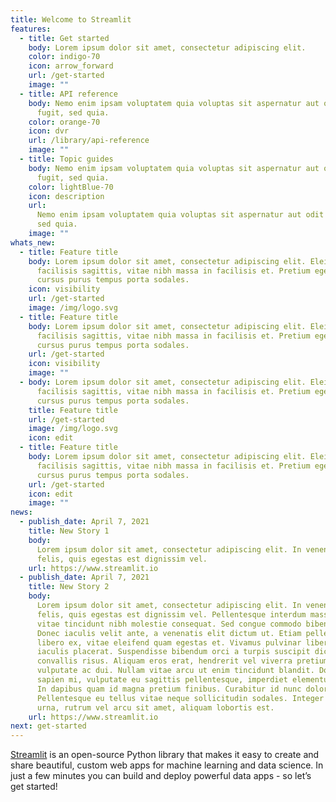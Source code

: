 ```yaml
---
title: Welcome to Streamlit
features:
  - title: Get started
    body: Lorem ipsum dolor sit amet, consectetur adipiscing elit.
    color: indigo-70
    icon: arrow_forward
    url: /get-started
    image: ""
  - title: API reference
    body: Nemo enim ipsam voluptatem quia voluptas sit aspernatur aut odit aut
      fugit, sed quia.
    color: orange-70
    icon: dvr
    url: /library/api-reference
    image: ""
  - title: Topic guides
    body: Nemo enim ipsam voluptatem quia voluptas sit aspernatur aut odit aut
      fugit, sed quia.
    color: lightBlue-70
    icon: description
    url:
      Nemo enim ipsam voluptatem quia voluptas sit aspernatur aut odit aut fugit,
      sed quia.
    image: ""
whats_new:
  - title: Feature title
    body: Lorem ipsum dolor sit amet, consectetur adipiscing elit. Eleifend a
      facilisis sagittis, vitae nibh massa in facilisis et. Pretium eget non
      cursus purus tempus porta sodales.
    icon: visibility
    url: /get-started
    image: /img/logo.svg
  - title: Feature title
    body: Lorem ipsum dolor sit amet, consectetur adipiscing elit. Eleifend a
      facilisis sagittis, vitae nibh massa in facilisis et. Pretium eget non
      cursus purus tempus porta sodales.
    url: /get-started
    icon: visibility
    image: ""
  - body: Lorem ipsum dolor sit amet, consectetur adipiscing elit. Eleifend a
      facilisis sagittis, vitae nibh massa in facilisis et. Pretium eget non
      cursus purus tempus porta sodales.
    title: Feature title
    url: /get-started
    image: /img/logo.svg
    icon: edit
  - title: Feature title
    body: Lorem ipsum dolor sit amet, consectetur adipiscing elit. Eleifend a
      facilisis sagittis, vitae nibh massa in facilisis et. Pretium eget non
      cursus purus tempus porta sodales.
    url: /get-started
    icon: edit
    image: ""
news:
  - publish_date: April 7, 2021
    title: New Story 1
    body:
      Lorem ipsum dolor sit amet, consectetur adipiscing elit. In venenatis leo
      felis, quis egestas est dignissim vel.
    url: https://www.streamlit.io
  - publish_date: April 7, 2021
    title: New Story 2
    body:
      Lorem ipsum dolor sit amet, consectetur adipiscing elit. In venenatis leo
      felis, quis egestas est dignissim vel. Pellentesque interdum massa metus,
      vitae tincidunt nibh molestie consequat. Sed congue commodo bibendum.
      Donec iaculis velit ante, a venenatis elit dictum ut. Etiam pellentesque
      libero ex, vitae eleifend quam egestas et. Vivamus pulvinar libero et
      iaculis placerat. Suspendisse bibendum orci a turpis suscipit dictum sed
      convallis risus. Aliquam eros erat, hendrerit vel viverra pretium,
      vulputate ac dui. Nullam vitae arcu ut enim tincidunt blandit. Donec
      sapien mi, vulputate eu sagittis pellentesque, imperdiet elementum nisl.
      In dapibus quam id magna pretium finibus. Curabitur id nunc dolor.
      Pellentesque eu tellus vitae neque sollicitudin sodales. Integer arcu
      urna, rutrum vel arcu sit amet, aliquam lobortis est.
    url: https://www.streamlit.io
next: get-started
---
```


[Streamlit](https://www.streamlit.io) is an open-source Python library that makes it easy to create and share beautiful, custom web apps for machine learning and data science. In just a few minutes you can build and deploy powerful data apps - so let’s get started!
